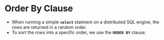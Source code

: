 # Order By Clause

- When running a simple **`select`** statment on a distributed SQL engine, the rows are returned in a random order.
- To sort the rows into a specific order, we use the **`ORDER BY`** clause.
